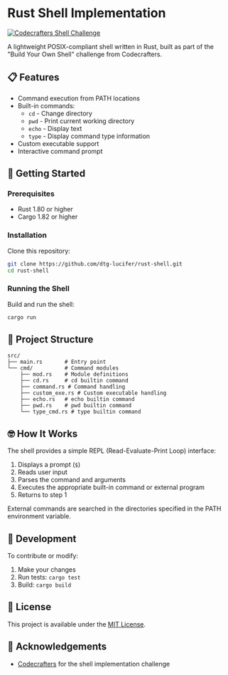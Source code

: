 # Rust Shell Implementation

[![Codecrafters Shell Challenge](https://img.shields.io/badge/Codecrafters-Shell%20Challenge-blue)](https://app.codecrafters.io/courses/shell/overview)

A lightweight POSIX-compliant shell written in Rust, built as part of the "Build Your Own Shell" challenge from Codecrafters.

## 📋 Features

- Command execution from PATH locations
- Built-in commands:
  - `cd` - Change directory
  - `pwd` - Print current working directory
  - `echo` - Display text
  - `type` - Display command type information
- Custom executable support
- Interactive command prompt

## 🚀 Getting Started

### Prerequisites

- Rust 1.80 or higher
- Cargo 1.82 or higher

### Installation

Clone this repository:

```bash
git clone https://github.com/dtg-lucifer/rust-shell.git
cd rust-shell
```

### Running the Shell

Build and run the shell:

```bash
cargo run
```

## 🧰 Project Structure

```
src/
├── main.rs       # Entry point
└── cmd/          # Command modules
    ├── mod.rs    # Module definitions
    ├── cd.rs     # cd builtin command
    ├── command.rs # Command handling
    ├── custom_exe.rs # Custom executable handling
    ├── echo.rs   # echo builtin command
    ├── pwd.rs    # pwd builtin command
    └── type_cmd.rs # type builtin command
```

## 🤓 How It Works

The shell provides a simple REPL (Read-Evaluate-Print Loop) interface:

1. Displays a prompt (`$`)
2. Reads user input
3. Parses the command and arguments
4. Executes the appropriate built-in command or external program
5. Returns to step 1

External commands are searched in the directories specified in the PATH environment variable.

## 🔧 Development

To contribute or modify:

1. Make your changes
2. Run tests: `cargo test`
3. Build: `cargo build`

## 📄 License

This project is available under the [MIT License](LICENSE).

## 🙏 Acknowledgements

- [Codecrafters](https://codecrafters.io) for the shell implementation challenge
